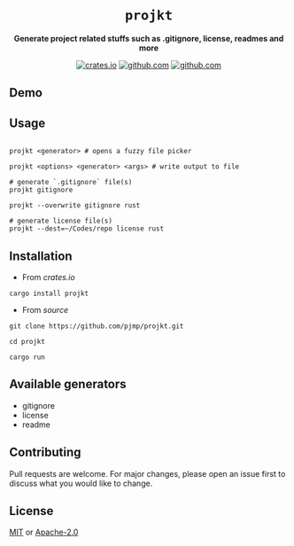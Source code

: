 <div align="center">

# `projkt`

**Generate project related stuffs such as .gitignore, license, readmes and more**

[![crates.io](https://img.shields.io/crates/v/prokjt.svg?style=flat-square)](https://crates.io/crates/prokjt)
[![github.com](https://img.shields.io/github/license/pjmp/projkt?style=flat-square)](https://github.com/pjmp/projkt)
[![github.com](https://img.shields.io/badge/contributions-welcome-brightgreen?style=flat-square)](https://github.com/pjmp/projkt)
</div>

## Demo


## Usage

```shell

projkt <generator> # opens a fuzzy file picker

projkt <options> <generator> <args> # write output to file

# generate `.gitignore` file(s)
projkt gitignore

projkt --overwrite gitignore rust

# generate license file(s)
projkt --dest=~/Codes/repo license rust

```

## Installation

- From *crates.io*

```shell
cargo install projkt
```

- From *source*
```shell
git clone https://github.com/pjmp/projkt.git

cd projkt

cargo run
```

## Available generators

- gitignore
- license
- readme

## Contributing

Pull requests are welcome. For major changes, please open an issue first to discuss what you would like to change.

## License

[MIT](https://choosealicense.com/licenses/mit/) or [Apache-2.0](https://choosealicense.com/licenses/apache-2.0/)
